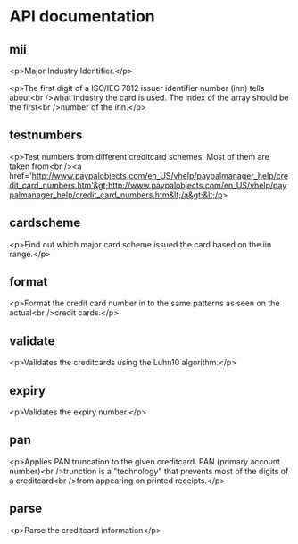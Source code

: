 # API documentation


## mii

&lt;p&gt;Major Industry Identifier.&lt;/p&gt;

&lt;p&gt;The first digit of a ISO/IEC 7812 issuer identifier number (inn) tells about&lt;br /&gt;what industry the card is used. The index of the array should be the first&lt;br /&gt;number of the inn.&lt;/p&gt;

## testnumbers

&lt;p&gt;Test numbers from different creditcard schemes. Most of them are taken from&lt;br /&gt;&lt;a href='http://www.paypalobjects.com/en_US/vhelp/paypalmanager_help/credit_card_numbers.htm'&gt;http://www.paypalobjects.com/en_US/vhelp/paypalmanager_help/credit_card_numbers.htm&lt;/a&gt;&lt;/p&gt;

## cardscheme

&lt;p&gt;Find out which major card scheme issued the card based on the iin range.&lt;/p&gt;

## format

&lt;p&gt;Format the credit card number in to the same patterns as seen on the actual&lt;br /&gt;credit cards.&lt;/p&gt;

## validate

&lt;p&gt;Validates the creditcards using the Luhn10 algorithm.&lt;/p&gt;

## expiry

&lt;p&gt;Validates the expiry number.&lt;/p&gt;

## pan

&lt;p&gt;Applies PAN truncation to the given creditcard. PAN (primary account number)&lt;br /&gt;trunction is a &quot;technology&quot; that prevents most of the digits of a creditcard&lt;br /&gt;from appearing on printed receipts.&lt;/p&gt;

## parse

&lt;p&gt;Parse the creditcard information&lt;/p&gt;



